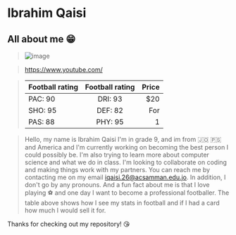 # Ibrahim Qaisi 
## All about me :grin: 

>![image](https://user-images.githubusercontent.com/123292211/213929879-ea4d997a-56f4-456d-992c-d162d1455bb6.png)

> https://www.youtube.com/

>| Football rating| Football rating| Price  |
>| ------------- |:-------------:| -----:|
>| PAC: 90 | DRI: 93 | $20|
>| SHO: 95 | DEF: 82 | For |
>| PAS: 88 | PHY: 95 |  1  |

> Hello, my name is Ibrahim Qaisi I'm in grade 9, and im from :jordan: :palestinian_territories: and America and I'm currently working on becoming the best person I could possibly be. I'm also trying to learn more about computer science and what we do in class. I'm looking to collaborate on coding and making things work with my partners. You can reach me by contacting me on my email iqaisi.26@acsamman.edu.jo. In addition, I don't go by any pronouns. And a fun fact about me is that I love playing :soccer: and one day I want to become a professional footballer. The table above shows how I see my stats in football and if I had a card how much I would sell it for.

Thanks for checking out my repository! :kissing_heart:
